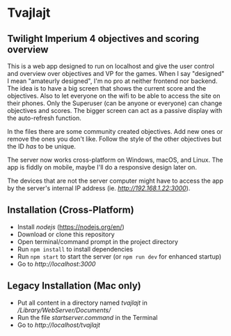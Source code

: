 # Tvajlajt
## Twilight Imperium 4 objectives and scoring overview

This is a web app designed to run on localhost and give the user control and overview over objectives and VP for the games. When I say "designed" I mean "amateurly designed", I'm no pro at neither frontend nor backend.
The idea is to have a big screen that shows the current score and the objectives. Also to let everyone on the wifi to be able to access the site on their phones. Only the Superuser (can be anyone or everyone) can change objectives and scores. The bigger screen can act as a passive display with the auto-refresh function.

In the files there are some community created objectives. Add new ones or remove the ones you don't like. Follow the style of the other objectives but the ID _has_ to be unique.

The server now works cross-platform on Windows, macOS, and Linux. The app is fiddly on mobile, maybe I'll do a responsive design later on.

The devices that are not the server computer might have to access the app by the server's internal IP address (ie. _http://192.168.1.22:3000_).

## Installation (Cross-Platform)
* Install _nodejs_ (https://nodejs.org/en/)
* Download or clone this repository
* Open terminal/command prompt in the project directory
* Run `npm install` to install dependencies
* Run `npm start` to start the server (or `npm run dev` for enhanced startup)
* Go to _http://localhost:3000_

## Legacy Installation (Mac only)
* Put all content in a directory named _tvajlajt_ in _/Library/WebServer/Documents/_
* Run the file _startserver.command_ in the Terminal  
* Go to _http://localhost/tvajlajt_
